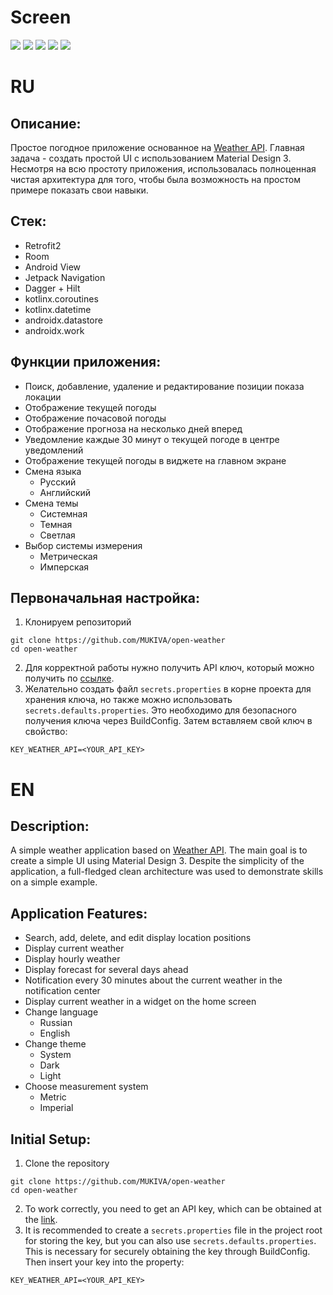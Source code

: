 <h1>Screen</h1>

![](/images/1.jpg)
![](/images/2.jpg)
![](/images/3.jpg)
![](/images/4.jpg)
![](/images/5.jpg)

<h1>RU</h1>

<h2>Описание:</h2>

<p>
Простое погодное приложение основанное на <a href="https://www.weatherapi.com/">Weather API</a>. Главная задача - создать простой UI с использованием Material Design 3. 
Несмотря на всю простоту приложения, использовалась полноценная чистая архитектура для того, чтобы была возможность на простом примере показать свои навыки.
</p>

<h2>Стек:</h2>

  - Retrofit2
  - Room
  - Android View
  - Jetpack Navigation
  - Dagger + Hilt
  - kotlinx.coroutines
  - kotlinx.datetime
  - androidx.datastore
  - androidx.work

<h2>Функции приложения:</h2>

  - Поиск, добавление, удаление и редактирование позиции показа локации
  - Отображение текущей погоды
  - Отображение почасовой погоды
  - Отображение прогноза на несколько дней вперед
  - Уведомление каждые 30 минут о текущей погоде в центре уведомлений
  - Отображение текущей погоды в виджете на главном экране
  - Смена языка
    - Русский
    - Английский
  - Смена темы
    - Системная
    - Темная
    - Светлая
  - Выбор системы измерения
    - Метрическая
    - Имперская

<h2>Первоначальная настройка:</h2>

1. Клонируем репозиторий
```
git clone https://github.com/MUKIVA/open-weather
cd open-weather
```
2. Для корректной работы нужно получить API ключ, который можно получить по <a href="https://www.weatherapi.com/">ссылке</a>.
3. Желательно создать файл ```secrets.properties``` в корне проекта для хранения ключа, но также можно использовать ```secrets.defaults.properties```. Это необходимо для безопасного получения ключа через BuildConfig. Затем вставляем свой ключ в свойство:
```
KEY_WEATHER_API=<YOUR_API_KEY>
```
<h1>EN</h1>
<h2>Description:</h2>
<p> A simple weather application based on <a href="https://www.weatherapi.com/">Weather API</a>. The main goal is to create a simple UI using Material Design 3. Despite the simplicity of the application, a full-fledged clean architecture was used to demonstrate skills on a simple example. </p>

<h2>Application Features:</h2>

- Search, add, delete, and edit display location positions
- Display current weather
- Display hourly weather
- Display forecast for several days ahead
- Notification every 30 minutes about the current weather in the notification center
- Display current weather in a widget on the home screen
- Change language
  - Russian
  - English
- Change theme
  - System
  - Dark
  - Light
- Choose measurement system
  - Metric
  - Imperial
 
<h2>Initial Setup:</h2>

1. Clone the repository
```
git clone https://github.com/MUKIVA/open-weather
cd open-weather
```
2. To work correctly, you need to get an API key, which can be obtained at the <a href="https://www.weatherapi.com/">link</a>.
3. It is recommended to create a ```secrets.properties``` file in the project root for storing the key, but you can also use ```secrets.defaults.properties```. This is necessary for securely obtaining the key through BuildConfig. Then insert your key into the property:
```
KEY_WEATHER_API=<YOUR_API_KEY>
```

